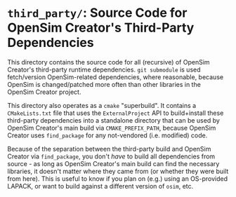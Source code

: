 # `third_party/`: Source Code for OpenSim Creator's Third-Party Dependencies

This directory contains the source code for all (recursive) of OpenSim Creator's
third-party runtime dependencies. `git submodule` is used fetch/version OpenSim-related
dependencies, where reasonable, because OpenSim is changed/patched more often than
other libraries in the OpenSim Creator project.

This directory also operates as a `cmake` "superbuild". It contains a `CMakeLists.txt`
file that uses the `ExternalProject` API to build+install these third-party
dependencies into a standalone directory that can be used by OpenSim Creator's
main build via `CMAKE_PREFIX_PATH`, because OpenSim Creator uses `find_package`
for any not-vendored (i.e. modified) code.

Because of the separation between the third-party build and OpenSim Creator
via `find_package`, you don't *have* to build all dependencies from source - as
long as OpenSim Creator's main build can find the necessary libraries, it doesn't
matter where they came from (or whether they were built from here). This is
useful to know if you plan on (e.g.) using an OS-provided LAPACK, or want to
build against a different version of `osim`, etc.
